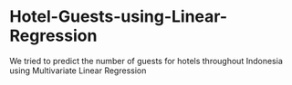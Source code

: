 # Hotel-Guests-using-Linear-Regression
We tried to predict the number of guests for hotels throughout Indonesia using Multivariate Linear Regression
